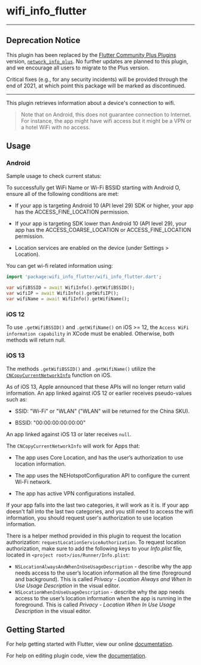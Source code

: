 # wifi_info_flutter

---

## Deprecation Notice

This plugin has been replaced by the [Flutter Community Plus
Plugins](https://plus.fluttercommunity.dev/) version,
[`network_info_plus`](https://pub.dev/packages/network_info_plus).
No further updates are planned to this plugin, and we encourage all users to
migrate to the Plus version.

Critical fixes (e.g., for any security incidents) will be provided through the
end of 2021, at which point this package will be marked as discontinued.

---

This plugin retrieves information about a device's connection to wifi.

> Note that on Android, this does not guarantee connection to Internet. For instance,
the app might have wifi access but it might be a VPN or a hotel WiFi with no access.

## Usage

### Android

Sample usage to check current status:

To successfully get WiFi Name or Wi-Fi BSSID starting with Android O, ensure all of the following conditions are met:

 * If your app is targeting Android 10 (API level 29) SDK or higher, your app has the ACCESS_FINE_LOCATION permission.

 * If your app is targeting SDK lower than Android 10 (API level 29), your app has the ACCESS_COARSE_LOCATION or ACCESS_FINE_LOCATION permission.

 * Location services are enabled on the device (under Settings > Location).

You can get wi-fi related information using:

```dart
import 'package:wifi_info_flutter/wifi_info_flutter.dart';

var wifiBSSID = await WifiInfo().getWifiBSSID();
var wifiIP = await WifiInfo().getWifiIP();
var wifiName = await WifiInfo().getWifiName();
```

### iOS 12

To use `.getWifiBSSID()` and `.getWifiName()` on iOS >= 12, the `Access WiFi information capability` in XCode must be enabled. Otherwise, both methods will return null.

### iOS 13

The methods `.getWifiBSSID()` and `.getWifiName()` utilize the [`CNCopyCurrentNetworkInfo`](https://developer.apple.com/documentation/systemconfiguration/1614126-cncopycurrentnetworkinfo) function on iOS.

As of iOS 13, Apple announced that these APIs will no longer return valid information.
An app linked against iOS 12 or earlier receives pseudo-values such as:

 * SSID: "Wi-Fi" or "WLAN" ("WLAN" will be returned for the China SKU).

 * BSSID: "00:00:00:00:00:00"

An app linked against iOS 13 or later receives `null`.

The `CNCopyCurrentNetworkInfo` will work for Apps that:

  * The app uses Core Location, and has the user’s authorization to use location information.

  * The app uses the NEHotspotConfiguration API to configure the current Wi-Fi network.

  * The app has active VPN configurations installed.

If your app falls into the last two categories, it will work as it is. If your app doesn't fall into the last two categories,
and you still need to access the wifi information, you should request user's authorization to use location information.

There is a helper method provided in this plugin to request the location authorization: `requestLocationServiceAuthorization`.
To request location authorization, make sure to add the following keys to your _Info.plist_ file, located in `<project root>/ios/Runner/Info.plist`:

* `NSLocationAlwaysAndWhenInUseUsageDescription` - describe why the app needs access to the user’s location information all the time (foreground and background). This is called _Privacy - Location Always and When In Use Usage Description_ in the visual editor.
* `NSLocationWhenInUseUsageDescription` - describe why the app needs access to the user’s location information when the app is running in the foreground. This is called _Privacy - Location When In Use Usage Description_ in the visual editor.

## Getting Started

For help getting started with Flutter, view our online
[documentation](http://flutter.io/).

For help on editing plugin code, view the [documentation](https://flutter.io/platform-plugins/#edit-code).
